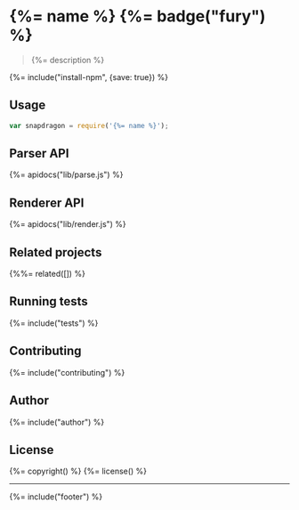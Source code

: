 # {%= name %} {%= badge("fury") %}

> {%= description %}

{%= include("install-npm", {save: true}) %}

## Usage

```js
var snapdragon = require('{%= name %}');
```

## Parser API
{%= apidocs("lib/parse.js") %}

## Renderer API
{%= apidocs("lib/render.js") %}

## Related projects
{%%= related([]) %}  

## Running tests
{%= include("tests") %}

## Contributing
{%= include("contributing") %}

## Author
{%= include("author") %}

## License
{%= copyright() %}
{%= license() %}

***

{%= include("footer") %}
